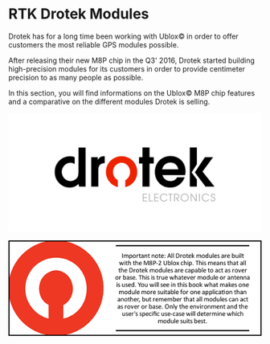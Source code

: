 # RTK Drotek Modules

Drotek has for a long time been working with Ublox© in order to offer customers the most reliable GPS modules possible.

After releasing their new M8P chip in the Q3' 2016, Drotek started building high-precision modules for its customers in order to provide centimeter precision to as many people as possible. 

In this section, you will find informations on the Ublox© M8P chip features and a comparative on the different modules Drotek is selling.


<p align="center">
  <img src="./images/drotek.jpg?raw=true" alt="Drotek Logo"/>
</p>



<p align="center">
  <img src="./images/warnm8p.png?raw=true" alt="Warn M8P Drotek"/>
</p>

